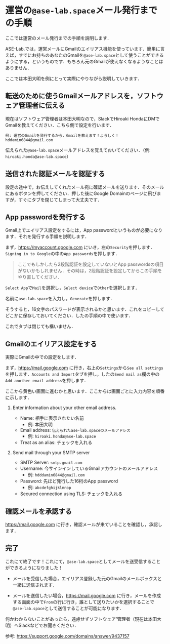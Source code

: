 # 運営の`@ase-lab.space`メール発行までの手順

ここでは運営のメール発行までの手順を説明します．

ASE-Lab.では，運営メールにGmailのエイリアス機能を使っています．簡単に言えば，すでにお持ちのあなたのGmailを`@ase-lab.space`として使うことができるようにする，というものです．もちろん元のGmailが使えなくなるようなことはありません．

ここでは本田大明を例にとって実際にやりながら説明していきます．

## 転送のために使うGmailメールアドレスを，ソフトウェア管理者に伝える

現在はソフトウェア管理者は本田大明なので，SlackでHiroaki HondaにDMでGmailを教えてください．こちら側で設定を行います．

```plain
例: 運営のGmailを発行するから，Gmailを教えます！よろしく！
hddamin6844@gmail.com
```

伝えられた`@ase-lab.space`メールアドレスを覚えておいてください．（例: `hiroaki.honda@ase-lab.space`）

## 送信された認証メールを認証する

設定の途中で，お伝えしてくれたメール宛に確認メールを送ります．そのメールにあるボタンを押してください．押した後にGoogle Domainのページに飛びますが，すぐにタブを閉じてしまって大丈夫です．

## App passwordを発行する

Gmail上でエイリアス設定をするには，App passwordというものが必要になります．それを発行する手順を説明します．

まず，<https://myaccount.google.com> にいき，左の`Security`を押します．`Signing in to Google`の中の`App passwords`を押します．

> ここでもしかしたら2段階認証を設定していないとApp passwordsの項目がないかもしれません．その時は，2段階認証を設定してからこの手順をやり直してください．

`Select App`で`Mail`を選択し，`Select device`で`Other`を選択します．

名前に`ase-lab.space`を入力し，`Generate`を押します．

そうすると，16文字のパスワードが表示されるかと思います．これをコピーしてどこかに保存しておいてください．したの手順の中で使います．

これでタブは閉じても構いません．

## Gmailのエイリアス設定をする

実際にGmailの中での設定をします．

まず，<https://mail.google.com> に行き，右上の`Settings`から`See all settings`を押します．`Accounts and Import`タブを押し，したの`Send mail as`欄の中の`Add another email address`を押します．

ここから黄色い画面に進むかと思います．ここからは画面ごとに入力内容を順番に示します．

1. Enter information about your other email address.
    - Name: 相手に表示されたい名前
        - 例: 本田大明
    - Email address: `伝えられたase-lab.spaceのメールアドレス`
        - 例: `hiroaki.honda@ase-lab.space`
    - Treat as an alias: チェックを入れる

1. Send mail through your SMTP server
    - SMTP Server: `smtp.gmail.com`
    - Username: 今サインインしているGmailアカウントのメールアドレス
        - 例: `hdddamin6844@gmail.com`
    - Password: 先ほど発行した16桁のApp password
        - 例: `abcdefghijklmnop`
    - Secured connection using TLS: チェックを入れる

## 確認メールを承認する

<https://mail.google.com> に行き，確認メールが来ていることを確認し，承認します．

## 完了

これにて終了です！これにて，`@ase-lab.space`としてメールを送受信することができるようになりました！

- メールを受信した場合，エイリアス登録した元のGmailのメールボックスと一緒に送信されます．

- メールを送信したい場合，<https://mail.google.com> に行き，メールを作成する画面の中で`From`の行に行き，誰として送りたいかを選択することで`@ase-lab.space`として送信することが可能になります．

何かわからないことがあったら，遠慮せずソフトウェア’管理者（現在は本田大明）へSlackなどでお聞きください．

参考: <https://support.google.com/domains/answer/9437157>
